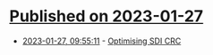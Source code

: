 # [Published on 2023-01-27](index.md)

* [2023-01-27, 09:55:11](https://lobste.rs/s/mwsimk/optimising_sdi_crc) - [Optimising SDI CRC](http://www.corsix.org/content/optimising-sdi-crc)
